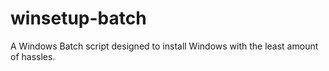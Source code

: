 # winsetup-batch
A Windows Batch script designed to install Windows with the least amount of hassles.
